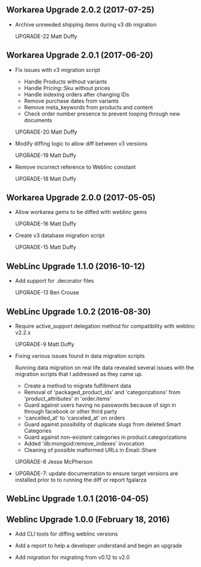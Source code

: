 Workarea Upgrade 2.0.2 (2017-07-25)
--------------------------------------------------------------------------------

*   Archive unneeded shipping items during v3 db migration

    UPGRADE-22
    Matt Duffy


Workarea Upgrade 2.0.1 (2017-06-20)
--------------------------------------------------------------------------------

*   Fix issues with v3 migration script

    - Handle Products without variants
    - Handle Pricing::Sku without prices
    - Handle indexing orders after changing IDs
    - Remove purchase dates from variants
    - Remove meta_keywords from products and content
    - Check order number presence to prevent looping through new documents

    UPGRADE-20
    Matt Duffy

*   Modify diffing logic to allow diff between v3 versions

    UPGRADE-19
    Matt Duffy

*   Remove incorrect reference to Weblinc constant

    UPGRADE-18
    Matt Duffy


Workarea Upgrade 2.0.0 (2017-05-05)
--------------------------------------------------------------------------------

*   Allow workarea gems to be diffed with weblinc gems

    UPGRADE-16
    Matt Duffy

*   Create v3 database migration script

    UPGRADE-15
    Matt Duffy


WebLinc Upgrade 1.1.0 (2016-10-12)
--------------------------------------------------------------------------------

*   Add support for .decorator files

    UPGRADE-13
    Ben Crouse


WebLinc Upgrade 1.0.2 (2016-08-30)
--------------------------------------------------------------------------------

*   Require active_support delegation method for compatibility with weblinc v2.2.x

    UPGRADE-9
    Matt Duffy

*   Fixing various issues found in data migration scripts

    Running data migration on real life data revealed several issues with the
    migration scripts that I addressed as they came up.

    * Create a method to migrate fulfillment data
    * Removal of 'packaged_product_ids' and 'categorizations' from
    'product_attributes' in 'order.items'
    * Guard against users having no passwords because of sign in through facebook
    or other third party
    * 'cancelled_at' to 'canceled_at' on orders
    * Guard against possibility of duplicate slugs from deleted Smart Categories
    * Guard against non-existent categories in product.categorizations
    * Added 'db:mongoid:remove_indexes' invocation
    * Cleaning of possible malformed URLs in Email::Share

    UPGRADE-8
    Jesse McPherson

*   UPGRADE-7: update documentation to ensure target versions are installed
    prior to to running the diff or report
    fgalarza


WebLinc Upgrade 1.0.1 (2016-04-05)
--------------------------------------------------------------------------------


Weblinc Upgrade 1.0.0 (February 18, 2016)
--------------------------------------------------------------------------------

*   Add CLI tools for diffing weblinc versions

*   Add a report to help a developer understand and begin an upgrade

*   Add migration for migrating from v0.12 to v2.0

